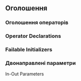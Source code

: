 ## Оголошення

### Оголошення операторів

### Operator Declarations

### Failable Initializers

### Двонаправлені параметри
In-Out Parameters
